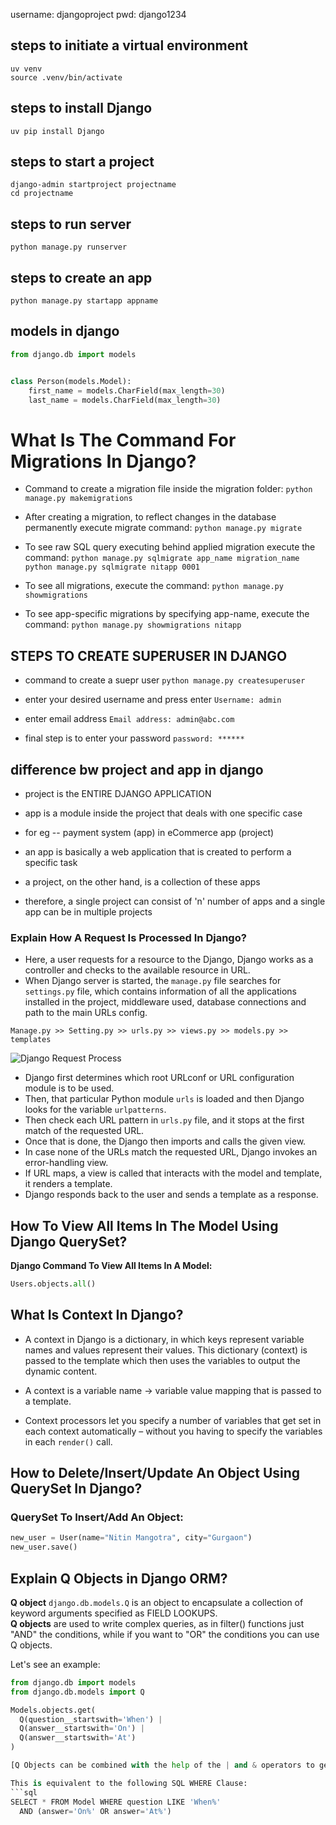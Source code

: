 username: djangoproject
pwd: django1234

## steps to initiate a virtual environment
```
uv venv
source .venv/bin/activate
```
## steps to install Django
```
uv pip install Django
```
## steps to start a project
```
django-admin startproject projectname
cd projectname
```
## steps to run server
```
python manage.py runserver
```

## steps to create an app
```
python manage.py startapp appname
```


## models in django
```python
from django.db import models


class Person(models.Model):
    first_name = models.CharField(max_length=30)
    last_name = models.CharField(max_length=30)
```

# What Is The Command For Migrations In Django?

- Command to create a migration file inside the migration folder:
```python manage.py makemigrations```

- After creating a migration, to reflect changes in the database permanently execute migrate command:
```python manage.py migrate```

- To see raw SQL query executing behind applied migration execute the command:
```python manage.py sqlmigrate app_name migration_name```
```python manage.py sqlmigrate nitapp 0001```

- To see all migrations, execute the command:
```python manage.py showmigrations```

- To see app-specific migrations by specifying app-name, execute the command:
```python manage.py showmigrations nitapp```

## STEPS TO CREATE SUPERUSER IN DJANGO

- command to create a suepr user
```python manage.py createsuperuser```

- enter your desired username and press enter
```Username: admin```

- enter email address
```Email address: admin@abc.com```

- final step is to enter your password 
```password: ******```


## difference bw project and app in django

- project is the ENTIRE DJANGO APPLICATION
- app is a module inside the project that deals with one specific case

- for eg -- payment system (app) in eCommerce app (project)

- an app is basically a web application that is created to perform a specific task
- a project, on the other hand, is a collection of these apps

- therefore, a single project can consist of 'n' number of apps and a single app can be in multiple projects

### Explain How A Request Is Processed In Django?

- Here, a user requests for a resource to the Django, Django works as a controller and checks to the available resource in URL.
- When Django server is started, the `manage.py` file searches for `settings.py` file, which contains information of all the applications installed in the project, middleware used, database connections and path to the main URLs config.

`Manage.py >> Setting.py >> urls.py >> views.py >> models.py >> templates`

![Django Request Process](./image.png)

- Django first determines which root URLconf or URL configuration module is to be used.
- Then, that particular Python module `urls` is loaded and then Django looks for the variable `urlpatterns`.
- Then check each URL pattern in `urls.py` file, and it stops at the first match of the requested URL.
- Once that is done, the Django then imports and calls the given view.
- In case none of the URLs match the requested URL, Django invokes an error-handling view.
- If URL maps, a view is called that interacts with the model and template, it renders a template.
- Django responds back to the user and sends a template as a response.


## How To View All Items In The Model Using Django QuerySet?

**Django Command To View All Items In A Model:**

```python
Users.objects.all()
```

## What Is Context In Django?

- A context in Django is a dictionary, in which keys represent variable names and values represent their values. This dictionary (context) is passed to the template which then uses the variables to output the dynamic content.

- A context is a variable name -> variable value mapping that is passed to a template.

- Context processors let you specify a number of variables that get set in each context automatically – without you having to specify the variables in each `render()` call.


## How to Delete/Insert/Update An Object Using QuerySet In Django?

### QuerySet To Insert/Add An Object:

```python
new_user = User(name="Nitin Mangotra", city="Gurgaon")
new_user.save()
```


## Explain Q Objects in Django ORM?

**Q object** `django.db.models.Q` is an object to encapsulate a collection of keyword arguments specified as FIELD LOOKUPS.  
**Q objects** are used to write complex queries, as in filter() functions just "AND" the conditions, while if you want to "OR" the conditions you can use Q objects.

Let's see an example:

```python
from django.db import models
from django.db.models import Q

Models.objects.get( 
  Q(question__startswith='When') | 
  Q(answer__startswith='On') | 
  Q(answer__startswith='At') 
)

[Q Objects can be combined with the help of the | and & operators to get a new Q Object]

This is equivalent to the following SQL WHERE Clause:
```sql
SELECT * FROM Model WHERE question LIKE 'When%' 
  AND (answer='On%' OR answer='At%')
```